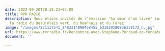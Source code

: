 ```yaml
---
date: 2022-09-20T20:38:23+02:00
title: RVR RADIO
description: Nous étions invités de l'émission "Au cœur d'un livre" sur RVR Radio,
  la radio du Beaujolais vert, du Roannais et du Forez.
image: "/images/271137541_2483314098468455_533020180856339172_n.jpg"
url: https://www.rvrradio.fr/Rencontre-avec-Stephane-Perraud-co-fondateur-des-editions-Les-Crocos.html
document: ''

---
```

